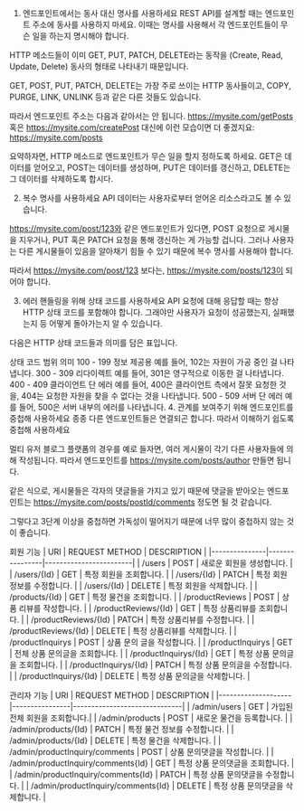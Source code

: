 1. 엔드포인트에서는 동사 대신 명사를 사용하세요
REST API를 설계할 때는 엔드포인트 주소에 동사를 사용하지 마세요. 이때는 명사를 사용해서 각 엔드포인트들이 무슨 일을 하는지 명시해야 합니다.

HTTP 메소드들이 이미 GET, PUT, PATCH, DELETE라는 동작을 (Create, Read, Update, Delete) 동사의 형태로 나타내기 때문입니다.

GET, POST, PUT, PATCH, DELETE는 가장 주로 쓰이는 HTTP 동사들이고, COPY, PURGE, LINK, UNLINK 등과 같은 다른 것들도 있습니다.

따라서 엔드포인트 주소는 다음과 같아서는 안 됩니다. https://mysite.com/getPosts 혹은 https://mysite.com/createPost 대신에 이런 모습이면 더 좋겠지요: https://mysite.com/posts

요약하자면, HTTP 메소드로 엔드포인트가 무슨 일을 할지 정하도록 하세요. GET은 데이터를 얻어오고, POST는 데이터를 생성하며, PUT은 데이터를 갱신하고, DELETE는 그 데이터를 삭제하도록 합시다.

2. 복수 명사를 사용하세요
API 데이터는 사용자로부터 얻어온 리소스라고도 볼 수 있습니다.

https://mysite.com/post/123와 같은 엔드포인트가 있다면, POST 요청으로 게시물을 지우거나, PUT 혹은 PATCH 요청을 통해 갱신하는 게 가능할 겁니다. 그러나 사용자는 다른 게시물들이 있음을 알아채기 힘들 수 있기 때문에 복수 명사를 사용해야 합니다.

따라서 https://mysite.com/post/123 보다는, https://mysite.com/posts/123이 되어야 합니다.

3. 에러 핸들링을 위해 상태 코드를 사용하세요
API 요청에 대해 응답할 때는 항상 HTTP 상태 코드를 포함해야 합니다. 그래야만 사용자가 요청이 성공했는지, 실패했는지 등 어떻게 돌아가는지 알 수 있습니다.

다음은 HTTP 상태 코드들과 의미를 담은 표입니다.

상태 코드 범위	의미
100 - 199	정보 제공용
예를 들어, 102는 자원이 가공 중인 걸 나타냅니다.
300 - 309	리다이렉트
예를 들어, 301은 영구적으로 이동한 걸 나타냅니다.
400 - 409	클라이언트 단 에러
예를 들어, 400은 클라이언트 측에서 잘못 요청한 것을, 404는 요청한 자원을 찾을 수 없다는 것을 나타냅니다.
500 - 509	서버 단 에러
예를 들어, 500은 서버 내부의 에러를 나타냅니다.
4. 관계를 보여주기 위해 엔드포인트를 중첩해 사용하세요
종종 다른 엔드포인트들은 연결되곤 합니다. 따라서 이해하기 쉽도록 중첩해 사용하세요

멀티 유저 블로그 플랫폼의 경우를 예로 들자면, 여러 게시물이 각기 다른 사용자들에 의해 작성됩니다. 따라서 엔드포인트를 https://mysite.com/posts/author 만들면 됩니다.

같은 식으로, 게시물들은 각자의 댓글들을 가지고 있기 때문에 댓글을 받아오는 엔드포인트는 https://mysite.com/posts/postId/comments 정도면 될 것 같습니다.

그렇다고 3단계 이상을 중첩하면 가독성이 떨어지기 때문에 너무 많이 중첩하지 않는 것이 좋습니다.

회원 기능
| URI           | REQUEST METHOD | DESCRIPTION            |
|---------------|----------------|------------------------|
| /users        | POST           | 새로운 회원을 생성합니다. |
| /users/{Id} | GET           | 특정 회원을 조회합니다.  |
| /users/{Id} | PATCH         | 특정 회원 정보를 수정합니다. |
| /users/{Id} | DELETE        | 특정 회원을 삭제합니다.  |
| /products/{Id} | GET         | 특정 물건을 조회합니다.  |
| /productReviews | POST | 상품 리뷰를 작성합니다. |
| /productReviews/{Id} | GET | 특정 상품리뷰를 조회합니다. |
| /productReviews/{Id} | PATCH | 특정 상품리뷰를 수정합니다. |
| /productReviews/{Id} | DELETE | 특정 상품리뷰를 삭제합니다. |
| /productInquirys | POST | 상품 문의 글을 작성합니다. |
| /productInquirys | GET | 전체 상품 문의글을 조회합니다. |
| /productInquirys/{Id} | GET | 특정 상품 문의글을 조회합니다. |
| /productInquirys/{Id} | PATCH | 특정 상품 문의글을 수정합니다. |
| /productInquirys/{Id} | DELETE | 특정 상품 문의글을 삭제합니다. |




관리자 기능
| URI                | REQUEST METHOD | DESCRIPTION                  |
|--------------------|----------------|------------------------------|
| /admin/users       | GET                | 가입된 전체 회원을 조회합니다.|
| /admin/products     | POST           | 새로운 물건을 등록합니다.      |
| /admin/products/{Id} | PATCH         | 특정 물건 정보를 수정합니다.   |
| /admin/products/{Id} | DELETE      | 특정 물건을 삭제합니다.        |
| /admin/productInquiry/comments | POST | 상품 문의댓글을 작성합니다. |
| /admin/productInquiry/comments{Id} | GET | 특정 상품 문의댓글을 조회합니다. |
| /admin/productInquiry/comments{Id} | PATCH | 특정 상품 문의댓글을 수정합니다. |
| /admin/productInquiry/comments{Id} | DELETE | 특정 상품 문의댓글을 삭제합니다. |

